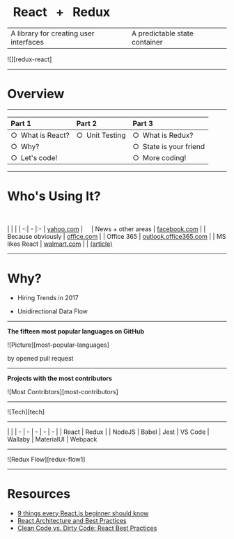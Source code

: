 # &nbsp; React &nbsp;&nbsp;+&nbsp;&nbsp; Redux

| | |
| - | - |
| A library for creating user interfaces | A predictable state container

![][redux-react]


---

# Overview

-----

| __Part 1__ | __Part 2__ | __Part 3__ |
|:---------- |:---------- |:---------- |
| &cir;&nbsp; What is React? | &cir;&nbsp; Unit Testing | &cir;&nbsp; What is Redux?
| &cir;&nbsp; Why? | | &cir;&nbsp; State is your friend
| &cir;&nbsp; Let's code! | | &cir;&nbsp; More coding!

---

# Who's Using It?

[yahoo.com]: http://yahoo.com
[facebook.com]: http://facebook.com
[office.com]: http://office.com
[outlook.office365.com]: http://outlook.office365.com
[walmart.com]: http://walmart.com
[walmart-article]: https://www.informationweek.com/devops/programming-languages/walmart-agility-enabled-with-reactjs-nodejs/d/d-id/1328676?

&nbsp;

| | |
| -:| - |:-
| [yahoo.com][yahoo.com] | &nbsp;&nbsp;&nbsp; | News + other areas
| [facebook.com][facebook.com] | | Because obviously
| [office.com][office.com] | | Office 365
| [outlook.office365.com][outlook.office365.com] | | MS likes React
| [walmart.com][walmart.com] | | [(article)][walmart-article]

---

# Why?

<!-- {{ x: step * 1200 * 1 }} -->

- Hiring Trends in 2017


- Unidirectional Data Flow


---

__The fifteen most popular languages on GitHub__

![Picture][most-popular-languages]

by opened pull request

---

__Projects with the most contributors__

![Most Contribtors][most-contributors]

---

![Tech][tech]

-----

| |
| - | - | - | - | - |
| React | Redux | | NodeJS | Babel
| Jest | VS Code | Wallaby | MaterialUI | Webpack

---

![Redux Flow][redux-flow1]

---

# Resources

- [9 things every React.js beginner should know](https://camjackson.net/post/9-things-every-reactjs-beginner-should-know)
- [React Architecture and Best Practices](https://github.com/markerikson/react-redux-links/blob/master/react-architecture.md)
- [Clean Code vs. Dirty Code: React Best Practices](http://americanexpress.io/clean-code-dirty-code/)
